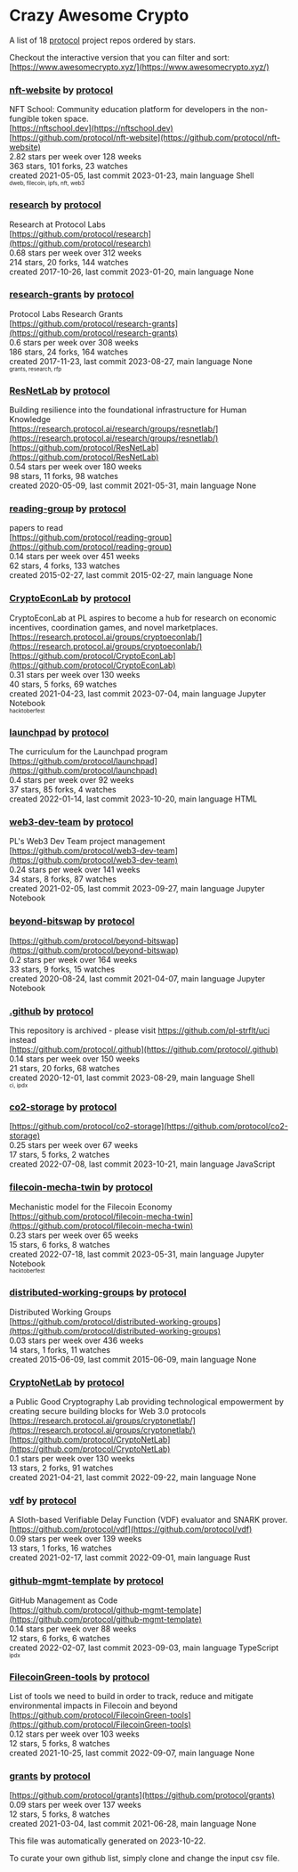 # Crazy Awesome Crypto
A list of 18 [protocol](https://github.com/protocol) project repos ordered by stars.  

Checkout the interactive version that you can filter and sort: 
[https://www.awesomecrypto.xyz/](https://www.awesomecrypto.xyz/)  


### [nft-website](https://github.com/protocol/nft-website) by [protocol](https://github.com/protocol)  
NFT School: Community education platform for developers in the non-fungible token space.  
[https://nftschool.dev](https://nftschool.dev)  
[https://github.com/protocol/nft-website](https://github.com/protocol/nft-website)  
2.82 stars per week over 128 weeks  
363 stars, 101 forks, 23 watches  
created 2021-05-05, last commit 2023-01-23, main language Shell  
<sub><sup>dweb, filecoin, ipfs, nft, web3</sup></sub>


### [research](https://github.com/protocol/research) by [protocol](https://github.com/protocol)  
Research at Protocol Labs  
[https://github.com/protocol/research](https://github.com/protocol/research)  
0.68 stars per week over 312 weeks  
214 stars, 20 forks, 144 watches  
created 2017-10-26, last commit 2023-01-20, main language None  


### [research-grants](https://github.com/protocol/research-grants) by [protocol](https://github.com/protocol)  
Protocol Labs Research Grants  
[https://github.com/protocol/research-grants](https://github.com/protocol/research-grants)  
0.6 stars per week over 308 weeks  
186 stars, 24 forks, 164 watches  
created 2017-11-23, last commit 2023-08-27, main language None  
<sub><sup>grants, research, rfp</sup></sub>


### [ResNetLab](https://github.com/protocol/ResNetLab) by [protocol](https://github.com/protocol)  
Building resilience into the foundational infrastructure for Human Knowledge  
[https://research.protocol.ai/research/groups/resnetlab/](https://research.protocol.ai/research/groups/resnetlab/)  
[https://github.com/protocol/ResNetLab](https://github.com/protocol/ResNetLab)  
0.54 stars per week over 180 weeks  
98 stars, 11 forks, 98 watches  
created 2020-05-09, last commit 2021-05-31, main language None  


### [reading-group](https://github.com/protocol/reading-group) by [protocol](https://github.com/protocol)  
papers to read  
[https://github.com/protocol/reading-group](https://github.com/protocol/reading-group)  
0.14 stars per week over 451 weeks  
62 stars, 4 forks, 133 watches  
created 2015-02-27, last commit 2015-02-27, main language None  


### [CryptoEconLab](https://github.com/protocol/CryptoEconLab) by [protocol](https://github.com/protocol)  
CryptoEconLab at PL aspires to become a hub for research on economic incentives, coordination games, and novel marketplaces.  
[https://research.protocol.ai/groups/cryptoeconlab/](https://research.protocol.ai/groups/cryptoeconlab/)  
[https://github.com/protocol/CryptoEconLab](https://github.com/protocol/CryptoEconLab)  
0.31 stars per week over 130 weeks  
40 stars, 5 forks, 69 watches  
created 2021-04-23, last commit 2023-07-04, main language Jupyter Notebook  
<sub><sup>hacktoberfest</sup></sub>


### [launchpad](https://github.com/protocol/launchpad) by [protocol](https://github.com/protocol)  
The curriculum for the Launchpad program  
[https://github.com/protocol/launchpad](https://github.com/protocol/launchpad)  
0.4 stars per week over 92 weeks  
37 stars, 85 forks, 4 watches  
created 2022-01-14, last commit 2023-10-20, main language HTML  


### [web3-dev-team](https://github.com/protocol/web3-dev-team) by [protocol](https://github.com/protocol)  
PL's Web3 Dev Team project management  
[https://github.com/protocol/web3-dev-team](https://github.com/protocol/web3-dev-team)  
0.24 stars per week over 141 weeks  
34 stars, 8 forks, 87 watches  
created 2021-02-05, last commit 2023-09-27, main language Jupyter Notebook  


### [beyond-bitswap](https://github.com/protocol/beyond-bitswap) by [protocol](https://github.com/protocol)  
  
[https://github.com/protocol/beyond-bitswap](https://github.com/protocol/beyond-bitswap)  
0.2 stars per week over 164 weeks  
33 stars, 9 forks, 15 watches  
created 2020-08-24, last commit 2021-04-07, main language Jupyter Notebook  


### [.github](https://github.com/protocol/.github) by [protocol](https://github.com/protocol)  
This repository is archived - please visit https://github.com/pl-strflt/uci instead  
[https://github.com/protocol/.github](https://github.com/protocol/.github)  
0.14 stars per week over 150 weeks  
21 stars, 20 forks, 68 watches  
created 2020-12-01, last commit 2023-08-29, main language Shell  
<sub><sup>ci, ipdx</sup></sub>


### [co2-storage](https://github.com/protocol/co2-storage) by [protocol](https://github.com/protocol)  
  
[https://github.com/protocol/co2-storage](https://github.com/protocol/co2-storage)  
0.25 stars per week over 67 weeks  
17 stars, 5 forks, 2 watches  
created 2022-07-08, last commit 2023-10-21, main language JavaScript  


### [filecoin-mecha-twin](https://github.com/protocol/filecoin-mecha-twin) by [protocol](https://github.com/protocol)  
Mechanistic model for the Filecoin Economy  
[https://github.com/protocol/filecoin-mecha-twin](https://github.com/protocol/filecoin-mecha-twin)  
0.23 stars per week over 65 weeks  
15 stars, 6 forks, 8 watches  
created 2022-07-18, last commit 2023-05-31, main language Jupyter Notebook  
<sub><sup>hacktoberfest</sup></sub>


### [distributed-working-groups](https://github.com/protocol/distributed-working-groups) by [protocol](https://github.com/protocol)  
Distributed Working Groups  
[https://github.com/protocol/distributed-working-groups](https://github.com/protocol/distributed-working-groups)  
0.03 stars per week over 436 weeks  
14 stars, 1 forks, 11 watches  
created 2015-06-09, last commit 2015-06-09, main language None  


### [CryptoNetLab](https://github.com/protocol/CryptoNetLab) by [protocol](https://github.com/protocol)  
a Public Good Cryptography Lab providing technological empowerment by creating secure building blocks for Web 3.0 protocols  
[https://research.protocol.ai/groups/cryptonetlab/](https://research.protocol.ai/groups/cryptonetlab/)  
[https://github.com/protocol/CryptoNetLab](https://github.com/protocol/CryptoNetLab)  
0.1 stars per week over 130 weeks  
13 stars, 2 forks, 91 watches  
created 2021-04-21, last commit 2022-09-22, main language None  


### [vdf](https://github.com/protocol/vdf) by [protocol](https://github.com/protocol)  
A Sloth-based Verifiable Delay Function (VDF) evaluator and SNARK prover.  
[https://github.com/protocol/vdf](https://github.com/protocol/vdf)  
0.09 stars per week over 139 weeks  
13 stars, 1 forks, 16 watches  
created 2021-02-17, last commit 2022-09-01, main language Rust  


### [github-mgmt-template](https://github.com/protocol/github-mgmt-template) by [protocol](https://github.com/protocol)  
GitHub Management as Code  
[https://github.com/protocol/github-mgmt-template](https://github.com/protocol/github-mgmt-template)  
0.14 stars per week over 88 weeks  
12 stars, 6 forks, 6 watches  
created 2022-02-07, last commit 2023-09-03, main language TypeScript  
<sub><sup>ipdx</sup></sub>


### [FilecoinGreen-tools](https://github.com/protocol/FilecoinGreen-tools) by [protocol](https://github.com/protocol)  
List of tools we need to build in order to track, reduce and mitigate environmental impacts in Filecoin and beyond  
[https://github.com/protocol/FilecoinGreen-tools](https://github.com/protocol/FilecoinGreen-tools)  
0.12 stars per week over 103 weeks  
12 stars, 5 forks, 8 watches  
created 2021-10-25, last commit 2022-09-07, main language None  


### [grants](https://github.com/protocol/grants) by [protocol](https://github.com/protocol)  
  
[https://github.com/protocol/grants](https://github.com/protocol/grants)  
0.09 stars per week over 137 weeks  
12 stars, 5 forks, 8 watches  
created 2021-03-04, last commit 2021-06-28, main language None  


This file was automatically generated on 2023-10-22.  

To curate your own github list, simply clone and change the input csv file.  